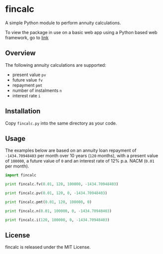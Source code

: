 # fincalc

A simple Python module to perform annuity calculations.

To view the package in use on a basic web app using a Python based web framework, go to [link](http://fincalcapp.appspot.com)


## Overview

The following annuity calculations are supported:

 * present value `pv`
 * future value `fv`
 * repayment `pmt`
 * number of instalments `n`
 * interest rate `i`
 
   
## Installation
   
Copy ```fincalc.py``` into the same directory as your code.
   
## Usage
   
The examples below are based on an annuity loan repayment of `-1434.70948403` per month over 10 years (`120` months), with a present value of `100000`, a future value of `0` and an interest rate of 12% p.a. NACM (`0.01` per month).
   
```Python
import fincalc

print fincalc.fv(0.01, 120, 100000, -1434.70948403)

print fincalc.pv(0.01, 120, 0, -1434.70948403)

print fincalc.pmt(0.01, 120, 100000, 0)

print fincalc.n(0.01, 100000, 0, -1434.70948403)

print fincalc.i(120, 100000, 0, -1434.70948403)
```

   
## License
   
fincalc is released under the MIT License.





